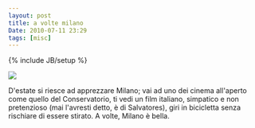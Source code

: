 ```yaml
---
layout: post
title: a volte milano
Date: 2010-07-11 23:29
tags: [misc]
---
```

{% include JB/setup %} 

![](http://dl.dropbox.com/u/179731/799171656.jpg)

D'estate si riesce ad apprezzare Milano; vai ad uno dei cinema all'aperto come
quello del Conservatorio, ti vedi un film italiano, simpatico e non
pretenzioso (mai l'avresti detto, è di Salvatores), giri in bicicletta senza
rischiare di essere stirato. A volte, Milano è bella.
